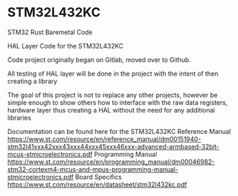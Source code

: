 # STM32L432KC
STM32 Rust Baremetal Code

HAL Layer Code for the STM32L432KC

Code project originally began on Gitlab, moved over to Github.

All testing of HAL layer will be done in the project with the intent of then creating a library 

The goal of this project is not to replace any other projects, however be simple enough to show others how to interface with the raw data registers, hardware layer thus creating a HAL without the need for any additional libraries

Documentation can be found here for the STM32L432KC
Reference Manual
https://www.st.com/resource/en/reference_manual/dm00151940-stm32l41xxx42xxx43xxx44xxx45xxx46xxx-advanced-armbased-32bit-mcus-stmicroelectronics.pdf
Programming Manual
https://www.st.com/resource/en/programming_manual/dm00046982-stm32-cortexm4-mcus-and-mpus-programming-manual-stmicroelectronics.pdf
Board Specifics
https://www.st.com/resource/en/datasheet/stm32l432kc.pdf
